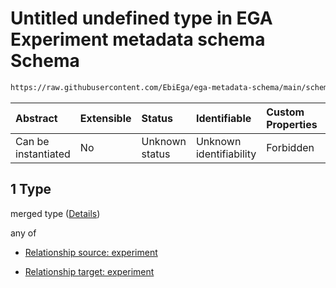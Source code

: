 # Untitled undefined type in EGA Experiment metadata schema Schema

```txt
https://raw.githubusercontent.com/EbiEga/ega-metadata-schema/main/schemas/EGA.experiment.json#/properties/experimentRelationships/items/allOf/1/anyOf/1/allOf/1
```



| Abstract            | Extensible | Status         | Identifiable            | Custom Properties | Additional Properties | Access Restrictions | Defined In                                                                           |
| :------------------ | :--------- | :------------- | :---------------------- | :---------------- | :-------------------- | :------------------ | :----------------------------------------------------------------------------------- |
| Can be instantiated | No         | Unknown status | Unknown identifiability | Forbidden         | Allowed               | none                | [EGA.experiment.json\*](../../../schemas/EGA.experiment.json "open original schema") |

## 1 Type

merged type ([Details](ega-1-properties-experiment-relationships-items-allof-relationship-constraints-for-an-experiment-anyof-allowed-relationships-of-type-groupedwith-isafter-sameas-optional-ones-allof-1.md))

any of

*   [Relationship source: experiment](ega-4-definitions-relationship-source-experiment.md "check type definition")

*   [Relationship target: experiment](ega-4-definitions-relationship-target-experiment.md "check type definition")
